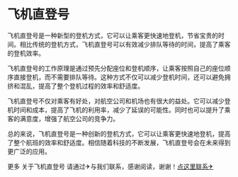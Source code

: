 # 飞机直登号

飞机直登号是一种新型的登机方式，它可以让乘客更快速地登机，节省宝贵的时间。相比传统的登机方式，飞机直登号可以有效减少排队等待的时间，提高了乘客的登机效率。

飞机直登号的工作原理是通过预先分配座位和登机顺序，让乘客按照自己的座位顺序直接登机，而不需要排队等待。这种方式不仅可以减少登机时间，还可以避免拥挤和混乱，提高了整个登机过程的效率和舒适度。

飞机直登号不仅对乘客有好处，对航空公司和机场也有很大的益处。它可以减少登机时间和成本，提高了飞机的利用率，减少了延误的可能性。同时也可以提升了乘客的满意度，增强了航空公司的竞争力。

总的来说，飞机直登号是一种创新的登机方式，它可以让乘客更快速地登机，提高了整个航班的效率和舒适度。相信随着科技的不断发展，飞机直登号会在未来得到更广泛的应用。

更多 关于飞机直登号 请通过✈与我们联系，感谢阅读，谢谢！[点这里联系✈](https://t.me/pt99bot)
